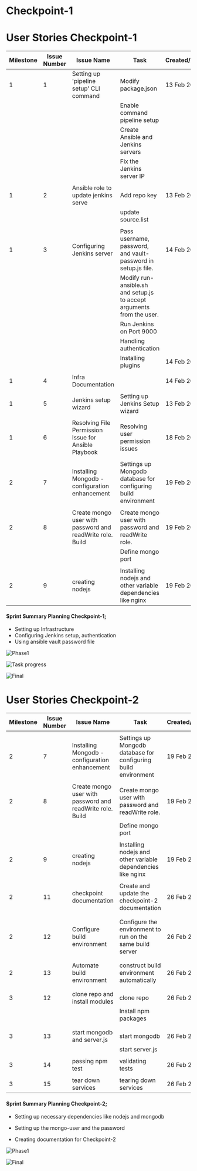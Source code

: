 # Checkpoint-1 



# User Stories Checkpoint-1 


| Milestone | Issue Number | Issue Name                                                | Task                                                                  | Created/Updated | Estimate | Assignees         | Completed   |
|-----------|--------------|-----------------------------------------------------------|-----------------------------------------------------------------------|-----------------|----------|-------------------|-------------|
| 1         | 1            | Setting up 'pipeline setup' CLI command                   | Modify package.json                                                   | 13 Feb 2020     | 4        | sjbondu           | Completed   |
|           |              |                                                           | Enable command pipeline setup                                         |                 |          |                   |             |
|           |              |                                                           | Create Ansible and Jenkins servers                                    |                 |          |                   |             |
|           |              |                                                           | Fix the Jenkins server IP                                             |                 |          |                   |             |
|           |              |                                                           |                                                                       |                 |          |                   |             |
| 1         | 2            | Ansible role to update jenkins serve                      | Add repo key                                                          | 13 Feb 2020     | 2        | lkhuran           | Completed   |
|           |              |                                                           | update source.list                                                    |                 |          |                   |             |
|           |              |                                                           |                                                                       |                 |          |                   |             |
| 1         | 3            | Configuring Jenkins server                                | Pass username, password, and vault-password in setup.js file.         | 14 Feb 2020     | 5        | vpmaddur          | Completed |
|           |              |                                                           | Modify run-ansible.sh and setup.js to accept arguments from the user. |                 |          |                   |             |
|           |              |                                                           | Run Jenkins on Port 9000                                              |                 |          |                   |             |
|           |              |                                                           | Handling authentication                                               |                 |          |                   |             |
|           |              |                                                           | Installing plugins                                                    | 14 Feb 2020     |          |                   |             |
|           |              |                                                           |                                                                       |                 |          |                   |             |
| 1         | 4            | Infra Documentation                                       |                                                                       | 14 Feb 2020     | 1        | sjbondu, vpmaddur | Completed |
|           |              |                                                           |                                                                       |                 |          |                   |             |
| 1         | 5            | Jenkins setup wizard                                      | Setting up Jenkins Setup wizard                                       | 13 Feb 2020     | 1        | sjbondu           | Closed      |
|           |              |                                                           |                                                                       |                 |          |                   |             |
| 1         | 6            | Resolving File Permission Issue for Ansible Playbook      | Resolving user permission issues                                      | 18 Feb 2020     | 1        | lkhuran           | Completed   |
|           |              |                                                           |                                                                       |                 |          |                   |             |
| 2         | 7            | Installing Mongodb - configuration enhancement            | Settings up Mongodb database for configuring build environment        | 19 Feb 2020     | 1        |                   | In Progress |
|           |              |                                                           |                                                                       |                 |          |                   |             |
| 2         | 8            | Create mongo user with password and readWrite role. Build | Create mongo user with password and readWrite role.                   | 19 Feb 2020     | 2        |                   | In Progress |
|           |              |                                                           | Define mongo port                                                     |                 |          |                   |             |
|           |              |                                                           |                                                                       |                 |          |                   |             |
| 2         | 9            | creating nodejs                                           | Installing nodejs and other variable dependencies like nginx          | 19 Feb 2020     | 1        |                   | In Progress |

<p></p>



#### Sprint Summary Planning Checkpoint-1;

* Setting up Infrastructure
* Configuring Jenkins setup, authentication
* Using ansible vault password file


<p></p>

![Phase1](/Images/initial.png)

<p></p>

![Task progress](/Images/phase1.png)

<p></p>

![Final](/Images/final.PNG)

<p></p>


# User Stories Checkpoint-2




| Milestone | Issue Number | Issue Name                                                | Task                                                           | Created/Updated | Estimate | Assignees         | Completed   |
|-----------|--------------|-----------------------------------------------------------|----------------------------------------------------------------|-----------------|----------|-------------------|-------------|
|           |              |                                                           |                                                                |                 |          |                   |             |
| 2         | 7            | Installing Mongodb - configuration enhancement            | Settings up Mongodb database for configuring build environment | 19 Feb 2020     | 1        | sjbondu           | completed   |
|           |              |                                                           |                                                                |                 |          |                   |             |
| 2         | 8            | Create mongo user with password and readWrite role. Build | Create mongo user with password and readWrite role.            | 19 Feb 2020     | 2        | vpmaddur          | completed   |
|           |              |                                                           | Define mongo port                                              |                 |          |                   |             |
|           |              |                                                           |                                                                |                 |          |                   |             |
| 2         | 9            | creating nodejs                                           | Installing nodejs and other variable dependencies like nginx   | 19 Feb 2020     | 1        | lkhuran           | completed   |
|           |              |                                                           |                                                                |                 |          |                   |             |
| 2         | 11           | checkpoint documentation                                  | Create and update the checkpoint-2 documentation               | 26 Feb 2020     | 1        | lkhuran           | completed   |
|           |              |                                                           |                                                                |                 |          |                   |             |
|           |              |                                                           |                                                                |                 |          |                   |             |
| 2         | 12           | Configure build environment                               | Configure the environment to run on the same build server      | 26 Feb 2020     | 1        | vpmaddur          | completed   |
|           |              |                                                           |                                                                |                 |          |                   |             |
|           |              |                                                           |                                                                |                 |          |                   |             |
| 2         | 13           | Automate build environment                                | construct build environment automatically                      | 26 Feb 2020     | 1        | lkhuran, sjbondu  | completed   |
|           |              |                                                           |                                                                |                 |          |                   |             |
|           |              |                                                           |                                                                |                 |          |                   |             |
| 3         | 12           | clone repo and install modules                            | clone repo                                                     | 26 Feb 2020     | 2        | vpmaddur          | In progress |
|           |              |                                                           | Install npm packages                                           |                 |          |                   |             |
|           |              |                                                           |                                                                |                 |          |                   |             |
|           |              |                                                           |                                                                |                 |          |                   |             |
| 3         | 13           | start mongodb and server.js                               | start mongodb                                                  | 26 Feb 2020     | 2        | lkhuran           | In progress |
|           |              |                                                           | start server.js                                                |                 |          |                   |             |
|           |              |                                                           |                                                                |                 |          |                   |             |
| 3         | 14           | passing npm test                                          | validating tests                                               | 26 Feb 2020     | 1        | sjbondu           | In progress |
|           |              |                                                           |                                                                |                 |          |                   |             |
| 3         | 15           | tear down services                                        | tearing down services                                          | 26 Feb 2020     | 1        | lkhuran, vpmaddur | In progress |











#### Sprint Summary Planning Checkpoint-2;

* Setting up necessary dependencies like nodejs and mongodb

* Setting up the mongo-user and the password

* Creating documentation for Checkpoint-2

<p></p>


![Phase1](/Images/cp1.png)

<p></p>

![Final](/Images/cp2.png)




